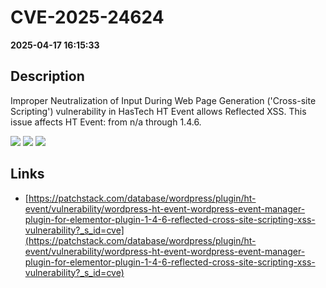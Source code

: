 # CVE-2025-24624

**2025-04-17 16:15:33**

## Description
Improper Neutralization of Input During Web Page Generation ('Cross-site Scripting') vulnerability in HasTech HT Event allows Reflected XSS. This issue affects HT Event: from n/a through 1.4.6.

![](https://img.shields.io/static/v1?label=Score&message=7.1&color=red)
![](https://img.shields.io/static/v1?label=Severity&message=HIGH&color=red)
![](https://img.shields.io/static/v1?label=CWE&message=XSS&color=green)

## Links
- [https://patchstack.com/database/wordpress/plugin/ht-event/vulnerability/wordpress-ht-event-wordpress-event-manager-plugin-for-elementor-plugin-1-4-6-reflected-cross-site-scripting-xss-vulnerability?_s_id=cve](https://patchstack.com/database/wordpress/plugin/ht-event/vulnerability/wordpress-ht-event-wordpress-event-manager-plugin-for-elementor-plugin-1-4-6-reflected-cross-site-scripting-xss-vulnerability?_s_id=cve)
